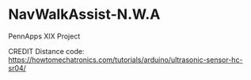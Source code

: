 # NavWalkAssist-N.W.A
PennApps XIX Project

CREDIT
Distance code:
https://howtomechatronics.com/tutorials/arduino/ultrasonic-sensor-hc-sr04/